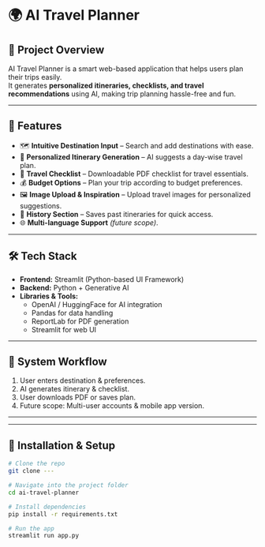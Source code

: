 # 🌍 AI Travel Planner

## 📌 Project Overview
AI Travel Planner is a smart web-based application that helps users plan their trips easily.  
It generates **personalized itineraries, checklists, and travel recommendations** using AI, making trip planning hassle-free and fun.

---

## 🎯 Features
- 🗺️ **Intuitive Destination Input** – Search and add destinations with ease.  
- 📅 **Personalized Itinerary Generation** – AI suggests a day-wise travel plan.  
- 📝 **Travel Checklist** – Downloadable PDF checklist for travel essentials.  
- 💰 **Budget Options** – Plan your trip according to budget preferences.  
- 🖼️ **Image Upload & Inspiration** – Upload travel images for personalized suggestions.  
- 💾 **History Section** – Saves past itineraries for quick access.  
- 🌐 **Multi-language Support** *(future scope)*.  

---

## 🛠️ Tech Stack
- **Frontend:** Streamlit (Python-based UI Framework)  
- **Backend:** Python + Generative AI  
- **Libraries & Tools:**  
  - OpenAI / HuggingFace for AI integration  
  - Pandas for data handling  
  - ReportLab for PDF generation  
  - Streamlit for web UI  

---

## 🔄 System Workflow
1. User enters destination & preferences.  
2. AI generates itinerary & checklist.  
3. User downloads PDF or saves plan.  
4. Future scope: Multi-user accounts & mobile app version.  

---


---

## 🚀 Installation & Setup
```bash
# Clone the repo
git clone ---

# Navigate into the project folder
cd ai-travel-planner

# Install dependencies
pip install -r requirements.txt

# Run the app
streamlit run app.py
